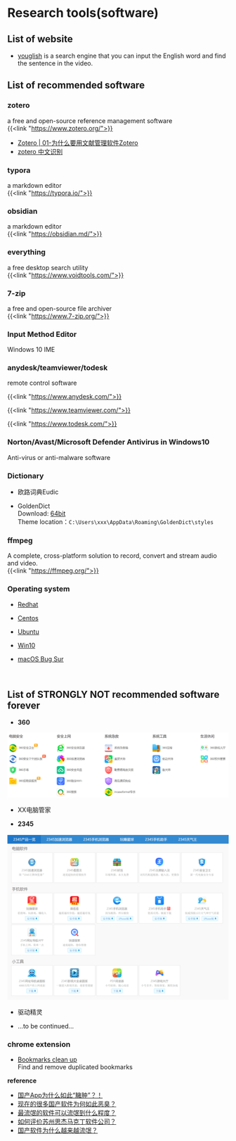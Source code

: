 # Research tools(software)



## List of website
- [youglish](https://youglish.com/) is a search engine that you can input the English word and find the sentence in the video.






## List of recommended software

### zotero
a free and open-source reference management software  
{{<link "https://www.zotero.org/">}}
* [Zotero | 01-为什么要用文献管理软件Zotero](https://www.bilibili.com/video/BV1cJ411h77k)
* [zotero 中文识别](https://www.bilibili.com/read/cv6968662/)

### typora

a markdown editor  
{{<link "https://typora.io/">}}  

### obsidian
a markdown editor  
{{<link "https://obsidian.md/">}}

### everything   
a free desktop search utility  
{{<link "https://www.voidtools.com/">}}

### 7-zip
a free and open-source file archiver  
{{<link "https://www.7-zip.org/">}}

### Input Method Editor
Windows 10 IME

### anydesk/teamviewer/todesk

remote control software

{{<link "https://www.anydesk.com/">}}  <br>

{{<link "https://www.teamviewer.com/">}}  <br>

{{<link "https://www.todesk.com/">}}  <br>

### Norton/Avast/Microsoft Defender Antivirus in Windows10
Anti-virus or anti-malware software

### Dictionary
- 欧路词典Eudic
  
- GoldenDict  
  Download: [64bit](https://sourceforge.net/projects/goldendict/files/early%20access%20builds/Qt5-based/64bit/)  
  Theme location：`C:\Users\xxx\AppData\Roaming\GoldenDict\styles`

### ffmpeg
A complete, cross-platform solution to record, convert and stream audio and video.  
{{<link "https://ffmpeg.org/">}}  





### Operating system
* [Redhat](https://developers.redhat.com/products/rhel/download)

* [Centos](https://www.centos.org/)

* [Ubuntu](https://www.ubuntu.com/)

* [Win10](https://www.microsoft.com/zh-cn/software-download/windows10)

* [macOS Bug Sur](https://www.apple.com/macos/big-sur/)

<br>

## List of STRONGLY NOT recommended software forever

- **360**  

<center>
<img src="img/image-20210120222659506.png" width="700" align="bottom" />
</center>

- XX电脑管家

- **2345**

<center>
<img src="img/image-20210127161425191.png" width="700" align="bottom" />
</center>

- 驱动精灵

- ...to be continued...

### chrome extension
- [Bookmarks clean up](https://chrome.google.com/webstore/detail/bookmarks-clean-up/oncbjlgldmiagjophlhobkogeladjijl?hl=en)  
Find and remove duplicated bookmarks



**reference**

- [国产App为什么如此“臃肿”？！](https://www.cnblogs.com/SNSD-99/p/14383023.html)
- [现在的很多国产软件为何如此恶臭？](https://www.zhihu.com/question/434638074)
- [最流氓的软件可以流氓到什么程度？](https://www.zhihu.com/question/29129310/answers/updated)
- [如何评价苏州思杰马克丁软件公司？](https://www.zhihu.com/question/46746200)
- [国产软件为什么越来越流氓？](https://blog.csdn.net/qq_21388535/article/details/80080571?utm_source=blogxgwz0)



